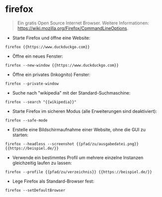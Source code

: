 # firefox

> Ein gratis Open Source Internet Browser.
> Weitere Informationen: <https://wiki.mozilla.org/Firefox/CommandLineOptions>.

- Starte Firefox und öffne eine Website:

`firefox {{https://www.duckduckgo.com}}`

- Öffne ein neues Fenster:

`firefox --new-window {{https://www.duckduckgo.com}}`

- Öffne ein privates (Inkognito) Fenster:

`firefox --private-window`

- Suche nach "wikipedia" mit der Standard-Suchmaschine:

`firefox --search "{{wikipedia}}"`

- Starte Firefox im sicheren Modus (alle Erweiterungen sind deaktiviert):

`firefox --safe-mode`

- Erstelle eine Bildschirmaufnahme einer Website, ohne die GUI zu starten:

`firefox --headless --screenshot {{pfad/zu/ausgabedatei.png}} {{https://beispiel.de/}}`

- Verwende ein bestimmtes Profil um mehrere einzelne Instanzen gleichzeitig laufen zu lassen:

`firefox --profile {{pfad/zu/verzeichnis}} {{https://beispiel.de/}}`

- Lege Firefox als Standard-Browser fest:

`firefox --setDefaultBrowser`
